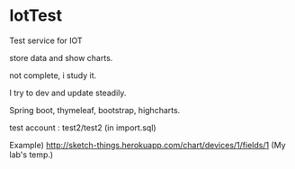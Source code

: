 # IotTest

Test service for IOT

store data and show charts.

not complete, i study it.

I try to dev and update steadily.

Spring boot, thymeleaf, bootstrap, highcharts.


test account : test2/test2 (in import.sql)

Example)
http://sketch-things.herokuapp.com/chart/devices/1/fields/1
(My lab's temp.)
